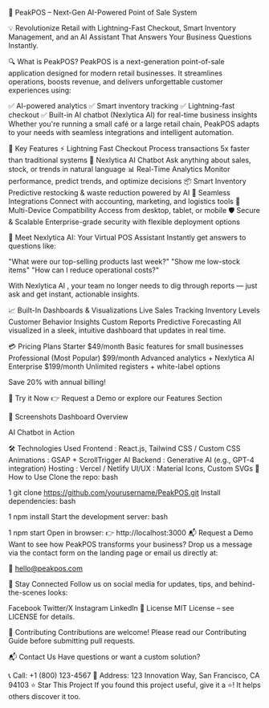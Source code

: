 🚀 PeakPOS – Next-Gen AI-Powered Point of Sale System


💡 Revolutionize Retail with Lightning-Fast Checkout, Smart Inventory Management, and an AI Assistant That Answers Your Business Questions Instantly. 

🔍 What is PeakPOS?
PeakPOS is a next-generation point-of-sale application designed for modern retail businesses. It streamlines operations, boosts revenue, and delivers unforgettable customer experiences using:

✅ AI-powered analytics
✅ Smart inventory tracking
✅ Lightning-fast checkout
✅ Built-in AI chatbot (Nexlytica AI) for real-time business insights
Whether you're running a small café or a large retail chain, PeakPOS adapts to your needs with seamless integrations and intelligent automation.

🌟 Key Features
⚡ Lightning Fast Checkout
Process transactions 5x faster than traditional systems
🤖 Nexlytica AI Chatbot
Ask anything about sales, stock, or trends in natural language
📊 Real-Time Analytics
Monitor performance, predict trends, and optimize decisions
📦 Smart Inventory
Predictive restocking & waste reduction powered by AI
🔗 Seamless Integrations
Connect with accounting, marketing, and logistics tools
📱 Multi-Device Compatibility
Access from desktop, tablet, or mobile
🛡️ Secure & Scalable
Enterprise-grade security with flexible deployment options

🤖 Meet Nexlytica AI: Your Virtual POS Assistant
Instantly get answers to questions like:

"What were our top-selling products last week?"
"Show me low-stock items"
"How can I reduce operational costs?" 

With Nexlytica AI , your team no longer needs to dig through reports — just ask and get instant, actionable insights.

📈 Built-In Dashboards & Visualizations
Live Sales Tracking
Inventory Levels
Customer Behavior Insights
Custom Reports
Predictive Forecasting
All visualized in a sleek, intuitive dashboard that updates in real time.

💳 Pricing Plans
Starter
$49/month
Basic features for small businesses
Professional
(Most Popular)
$99/month
Advanced analytics + Nexlytica AI
Enterprise
$199/month
Unlimited registers + white-label options

Save 20% with annual billing!

🧪 Try it Now
👉 Request a Demo or explore our Features Section

📸 Screenshots
Dashboard Overview


AI Chatbot in Action


🛠 Technologies Used
Frontend : React.js, Tailwind CSS / Custom CSS
Animations : GSAP + ScrollTrigger
AI Backend : Generative AI (e.g., GPT-4 integration)
Hosting : Vercel / Netlify
UI/UX : Material Icons, Custom SVGs
🧩 How to Use
Clone the repo:
bash


1
git clone https://github.com/yourusername/PeakPOS.git 
Install dependencies:
bash


1
npm install
Start the development server:
bash


1
npm start
Open in browser:
👉 http://localhost:3000
📬 Request a Demo
Want to see how PeakPOS transforms your business?
Drop us a message via the contact form on the landing page or email us directly at:

📧 hello@peakpos.com

📱 Stay Connected
Follow us on social media for updates, tips, and behind-the-scenes looks:

Facebook
Twitter/X
Instagram
LinkedIn
📄 License
MIT License – see LICENSE for details.

🙌 Contributing
Contributions are welcome! Please read our Contributing Guide before submitting pull requests.

📬 Contact Us
Have questions or want a custom solution?

📞 Call: +1 (800) 123-4567
📍 Address: 123 Innovation Way, San Francisco, CA 94103
⭐ Star This Project
If you found this project useful, give it a ⭐! It helps others discover it too.